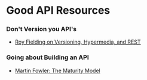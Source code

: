# Good API Resources

### Don't Version you API's

* [Roy Fielding on Versioning, Hypermedia, and REST](https://www.infoq.com/articles/roy-fielding-on-versioning)

### Going about Building an API

* [Martin Fowler: The Maturity Model](https://martinfowler.com/articles/richardsonMaturityModel.html)
